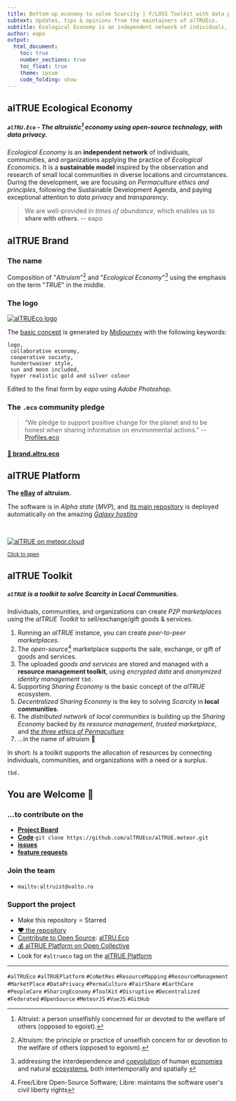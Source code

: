 ```yaml
---
title: Bottom-up economy to solve Scarcity | F/LOSS Toolkit with data privacy
subtext: Updates, tips & opinions from the maintainers of alTRUEco.
subtitle: Ecological Economy is an independent network of individuals, communities, and organizations applying the practice of Ecological Economics. It is a sustainable model inspired by the observation and research of small local communities in diverse locations and circumstances. During the development we are focusing on the Permaculture ethics and principles, following the Sustainable Development Agenda and paying exceptional attention on data privacy and transparency.
author: eapo
output: 
  html_document: 
    toc: true
    number_sections: true
    toc_float: true
    theme: ipsum
    code_folding: show
---
```


## alTRUE Ecological Economy
##### `alTRU.Eco` - The altruistic[^Altruist] economy using _open-source technology_, with _data privacy_.

_Ecological Economy_ is an **independent network** of individuals, communities, and organizations applying the practice of _Ecological Economics_. It is a **sustainable model** inspired by the observation and research of small local communities in diverse locations and circumstances. During the development, we are focusing on _Permaculture ethics and principles_, following the Sustainable Development Agenda, and paying exceptional attention to _data privacy_ and _transparency_.

> We are well-provided in _times of abundance_, which enables us to **share with others**.
> -- eapo

## alTRUE Brand
### The name
Composition of "_Altruism_"[^altruism] and "_Ecological Economy_"[^3co] using the emphasis on the term "_TRUE_" in the middle.
### The logo
[![alTRUEco logo](https://avatars.githubusercontent.com/u/116693424?s=180&u=c328b1bbb45d17698cb603ccdc6990abae4a4fb4&v=4)](https://avatars.githubusercontent.com/u/116693424?s=4000&u=c328b1bbb45d17698cb603ccdc6990abae4a4fb4&v=4)

The [basic concept](https://pixeldrain.com/u/Uu2KV8tg) is generated by [Midjourney](https://en.wikipedia.org/wiki/Midjourney) with the following keywords:

```
logo,
 collaborative economy,
 cooperative society,
 hundertwasser style,
 sun and moon included,
 hyper realistic gold and silver colour
```

Edited to the final form by _eapo_ using _Adobe Photoshop_.

### The `.eco` community pledge
> “We pledge to support positive change for the planet and to be honest when sharing information on environmental actions.”
-- [Profiles.eco](https://profiles.eco/altru.eco/)

#### [💝 brand.altru.eco](https://brand.altru.eco/)

## alTRUE Platform
**The [eBay](https://en.wikipedia.org/wiki/EBay) of altruism.**

The software is in _Alpha state_ (_MVP_), and [its main repository](https://github.com/DeCentral-Budapest/altruist-platform-meteor "DeCentral-Budapest/altruist-platform-meteor: Toolkit for Decentralized Federated Sharing Economy") is deployed automatically on the amazing [_Galaxy hosting_](https://www.meteor.com/cloud "Meteor Cloud: The Only Full-Service Cloud Offering for Meteor Apps.")

<div class="alert alert-info part in-view text-center">&nbsp;
    <p><a href="https://altru.eu.meteorapp.com/" title="Scale your apps confidently with minimal DevOps" target="_blank"><img src="//assets.website-files.com/5dd3f8176674eb0829f184d5/5fff6890ad5e896f40209256_Meteor%20Logo.png" alt="alTRUE on meteor.cloud" loading="lazy"></a></p>
    <a href="https://altru.eu.meteorapp.com/" title="Scale your apps confidently with minimal DevOps" target="_blank"><small>Click to open</small></a>
</div>

## alTRUE Toolkit
##### **`alTRUE`** is a **toolkit** to solve _Scarcity_ in _Local Communities_.
Individuals, communities, and organizations can create _P2P marketplaces_ using the _alTRUE Toolkit_ to sell/exchange/gift goods & services.
1. Running an _alTRUE_ instance, you can create _peer-to-peer marketplaces_.
2. The _open-source_[^FLOSS] marketplace supports the sale, exchange, or gift of goods and services.
3. The uploaded _goods and services_ are stored and managed with a **resource management toolkit**, using _encrypted data_ and _anonymized identity management_ `tbd.`
4. Supporting _Sharing Economy_ is the basic concept of the _alTRUE_ ecosystem.
5. _Decentralized Sharing Economy_ is the key to solving _Scarcity_ in **local communities**.
6. The _distributed network_ of _local communities_ is building up the _Sharing Economy_ backed by its _resource management_, _trusted marketplace_, and [_the three ethics of Permaculture_](https://permacultureprinciples.com/ethics/ "Earth care, People care and Fair share")
7. &hellip;in the name of altruism 💝

In short: Is a toolkit supports the allocation of resources by connecting individuals, communities, and organizations with a need or a surplus.

[^altruism]: Altruism: the principle or practice of unselfish concern for or devotion to the welfare of others (opposed to egoism).
[^Altruist]: Altruist: a person unselfishly concerned for or devoted to the welfare of others (opposed to egoist).
[^FLOSS]: Free/Libre Open-Source Software; Libre: maintains the software user's civil liberty rights
[^3co]: addressing the interdependence and [coevolution](https://en.wikipedia.org/wiki/Coevolution "Coevolution") of human [economies](https://en.wikipedia.org/wiki/Economy "Economy") and natural [ecosystems](https://en.wikipedia.org/wiki/Ecosystem "Ecosystem"), both intertemporally and spatially
 <sup>[<i class="fa fa-wikipedia-w"></i>](https://en.wikipedia.org/wiki/Ecological_economics)</sup>

`tbd.`

## You are Welcome 👋
### &hellip;to contribute on the
- [**Project Board**](https://github.com/orgs/alTRUEco/projects/1/)
- [**Code**](https://github.com/alTRUEco) `git clone https://github.com/alTRUEco/alTRUE.meteor.git`
- [**issues**](https://github.com/alTRUEco/alTRUE.meteor/issues)
- [**feature requests**](https://github.com/alTRUEco/alTRUE.meteor/labels/enhancement)
### Join the team
- `mailto:altruist@valto.ro`
### Support the project
- Make this repository :star: Starred
- [❤ the repository](https://github.com/alTRUEco/alTRUE.meteor)
- [Contribute to Open Source](https://opensource.guide/how-to-contribute/ "How to Contribute to Open Source | Open Source Guides"): [<i class="fa fa-github fa-fw"></i>alTRU.Eco](https://github.com/alTRUEco)
- [:moneybag: alTRUE Platform on Open Collective](https://opencollective.com/decentral/projects/altrueco)
- Look for `#altrueco` tag on the [alTRUE Platform](https://altru.eu.meteorapp.com/)

---

`#alTRUEco` `#alTRUEPlatform` `#CoNetRes` `#ResourceMapping` `#ResourceManagement` `#MarketPlace` `#DataPrivacy` `#PermaCulture` `#FairShare` `#EarthCare` `#PeopleCare` `#SharingEconomy` `#ToolKit` `#Disruptive` `#Decentralized` `#Federated` `#OpenSource` `#MeteorJS` `#VueJS` `#GitHub`